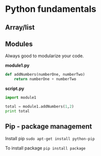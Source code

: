 # Python fundamentals

## Array/list

## Modules

Always good to modularize your code.

**module1.py**

```python
def addNumbers(numberOne, numberTwo)
    return numberOne + numberTwo
```

**script.py**
```python
import module1

total = module1.addNumbers(1,2)
print total
```


## Pip - package management

Install pip
`sudo apt-get install python-pip`

To install package
`pip install package`